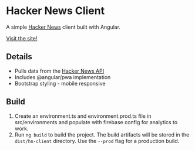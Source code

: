 # Hacker News Client

A simple [Hacker News](https://news.ycombinator.com/) client built with Angular.

[Visit the site!](https://hackernews.mattmorton.info)

## Details

- Pulls data from the [Hacker News API](https://github.com/HackerNews/API)
- Includes @angular/pwa implementation
- Bootstrap styling - mobile responsive

## Build

1. Create an environment.ts and environment.prod.ts file in src/environments and populate with firebase config for analytics to work.
2. Run `ng build` to build the project. The build artifacts will be stored in the `dist/hn-client` directory. Use the `--prod` flag for a production build.